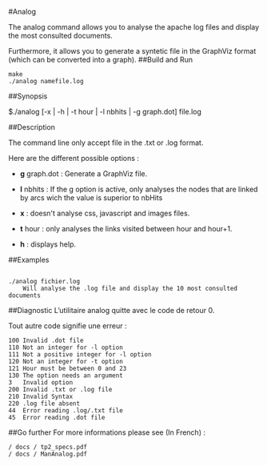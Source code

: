 #Analog

The analog command allows you to analyse the apache log files and display the most consulted documents.

Furthermore, it allows you to generate a syntetic file in the GraphViz format (which can be converted into a graph).
##Build and Run

```
make./analog namefile.log
```
##Synopsis
$./analog [-x | -h | -t hour | -l nbhits | -g graph.dot] file.log##DescriptionThe command line only accept file in the .txt or .log format. 
Here are the different possible options :

*	**g** 	graph.dot	: Generate a GraphViz file.


*	**l** nbhits	: If the g option is active, only analyses the nodes that are linked by arcs wich the value is superior to nbHits

*	**x** 	: doesn't analyse css, javascript and images files.


*	**t** hour 	: only analyses the links visited between hour and hour+1.

*	**h**	: displays help.
##Examples```
./analog fichier.log
	Will analyse the .log file and display the 10 most consulted documents

```


##Diagnostic
L’utilitaire analog quitte avec le code de retour 0.

Tout autre code signifie une erreur :
	
	100	Invalid .dot file
	110	Not an integer for -l option
	111 Not a positive integer for -l option
	120	Not an integer for -t option
	121	Hour must be between 0 and 23
	130	The option needs an argument
	3	Invalid option
	200	Invalid .txt or .log file
	210	Invalid Syntax
	220	.log file absent
	44	Error reading .log/.txt file
	45	Error reading .dot file
	
	
##Go further
For more informations please see (In French) :

	/ docs / tp2_specs.pdf
	/ docs / ManAnalog.pdf
